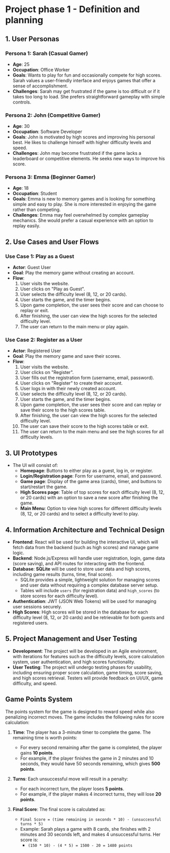# Project phase 1 - Definition and planning

## 1. User Personas

### Persona 1: Sarah (Casual Gamer)
- **Age**: 25
- **Occupation**: Office Worker
- **Goals**: Wants to play for fun and occasionally compete for high scores. Sarah values a user-friendly interface and enjoys games that offer a sense of accomplishment.
- **Challenges**: Sarah may get frustrated if the game is too difficult or if it takes too long to load. She prefers straightforward gameplay with simple controls.

### Persona 2: John (Competitive Gamer)
- **Age**: 30
- **Occupation**: Software Developer
- **Goals**: John is motivated by high scores and improving his personal best. He likes to challenge himself with higher difficulty levels and speed.
- **Challenges**: John may become frustrated if the game lacks a leaderboard or competitive elements. He seeks new ways to improve his score.

### Persona 3: Emma (Beginner Gamer)
- **Age**: 18
- **Occupation**: Student
- **Goals**: Emma is new to memory games and is looking for something simple and easy to play. She is more interested in enjoying the game rather than competing.
- **Challenges**: Emma may feel overwhelmed by complex gameplay mechanics. She would prefer a casual experience with an option to replay easily.

## 2. Use Cases and User Flows

### Use Case 1: Play as a Guest
- **Actor**: Guest User
- **Goal**: Play the memory game without creating an account.
- **Flow**:
    1. User visits the website.
    2. User clicks on "Play as Guest".
    3. User selects the difficulty level (8, 12, or 20 cards).
    4. User starts the game, and the timer begins.
    5. Upon game completion, the user sees their score and can choose to replay or exit.
    6. After finishing, the user can view the high scores for the selected difficulty level.
    7. The user can return to the main menu or play again.

### Use Case 2: Register as a User
- **Actor**: Registered User
- **Goal**: Play the memory game and save their scores.
- **Flow**:
    1. User visits the website.
    2. User clicks on "Register".
    3. User fills out the registration form (username, email, password).
    4. User clicks on "Register" to create their account.
    5. User logs in with their newly created account.
    6. User selects the difficulty level (8, 12, or 20 cards).
    7. User starts the game, and the timer begins.
    8. Upon game completion, the user sees their score and can replay or save their score to the high scores table.
    9. After finishing, the user can view the high scores for the selected difficulty level.
    10. The user can save their score to the high scores table or exit.
    11. The user can return to the main menu and see the high scores for all difficulty levels.

## 3. UI Prototypes

- The UI will consist of:
    - **Homepage**: Buttons to either play as a guest, log in, or register.
    - **Login/Registration page**: Form for username, email, and password.
    - **Game page**: Display of the game area (cards), timer, and buttons to start/restart the game.
    - **High Scores page**: Table of top scores for each difficulty level (8, 12, or 20 cards) with an option to save a new score after finishing the game.
    - **Main Menu**: Option to view high scores for different difficulty levels (8, 12, or 20 cards) and to select a difficulty level to play.

## 4. Information Architecture and Technical Design

- **Frontend**: React will be used for building the interactive UI, which will fetch data from the backend (such as high scores) and manage game logic.
- **Backend**: Node.js/Express will handle user registration, login, game data (score saving), and API routes for interacting with the frontend.
- **Database**: **SQLite** will be used to store user data and high scores, including game results (turns, time, final score).
    - SQLite provides a simple, lightweight solution for managing scores and user data without requiring a complex database server setup.
    - Tables will include `users` (for registration data) and `high_scores` (to store scores for each difficulty level).
- **Authentication**: JWT (JSON Web Tokens) will be used for managing user sessions securely.
- **High Scores**: High scores will be stored in the database for each difficulty level (8, 12, or 20 cards) and be retrievable for both guests and registered users.

## 5. Project Management and User Testing

- **Development**: The project will be developed in an Agile environment, with iterations for features such as the difficulty levels, score calculation system, user authentication, and high scores functionality.
- **User Testing**: The project will undergo testing phases for usability, including ensuring proper score calculation, game timing, score saving, and high scores retrieval. Testers will provide feedback on UI/UX, game difficulty, and speed.

## Game Points System

The points system for the game is designed to reward speed while also penalizing incorrect moves. The game includes the following rules for score calculation:

1. **Time**: The player has a 3-minute timer to complete the game. The remaining time is worth points:
    - For every second remaining after the game is completed, the player gains **10 points**.
    - For example, if the player finishes the game in 2 minutes and 10 seconds, they would have 50 seconds remaining, which gives **500 points**.

2. **Turns**: Each unsuccessful move will result in a penalty:
    - For each incorrect turn, the player loses **5 points**.
    - For example, if the player makes 4 incorrect turns, they will lose **20 points**.

3. **Final Score**: The final score is calculated as:
    - `Final Score = (time remaining in seconds * 10) - (unsuccessful turns * 5)`
    - Example: Sarah plays a game with 8 cards, she finishes with 2 minutes and 30 seconds left, and makes 4 unsuccessful turns. Her score is:
        - `(150 * 10) - (4 * 5) = 1500 - 20 = 1480 points`
